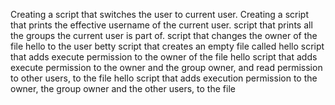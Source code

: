 Creating a script that switches the user to current user.
Creating a script that prints the effective username of the current user.
script that prints all the groups the current user is part of.
script that changes the owner of the file hello to the user betty
script that creates an empty file called hello
script that adds execute permission to the owner of the file hello
script that adds execute permission to the owner and the group owner, and read permission to other users, to the file hello
script that adds execution permission to the owner, the group owner and the other users, to the file
